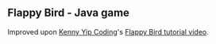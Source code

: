 ## Flappy Bird - Java game

Improved upon [Kenny Yip Coding](https://www.youtube.com/@KennyYipCoding)'s [Flappy Bird tutorial video](https://www.youtube.com/watch?v=Xw2MEG-FBsE).